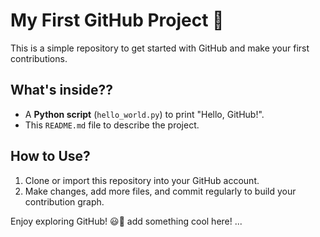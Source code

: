 # My First GitHub Project 🚀

This is a simple repository to get started with GitHub and make your first contributions.

## What's inside??
- A **Python script** (`hello_world.py`) to print "Hello, GitHub!".
- This `README.md` file to describe the project.

## How to Use?
1. Clone or import this repository into your GitHub account.
2. Make changes, add more files, and commit regularly to build your contribution graph.

Enjoy exploring GitHub! 😃🤘
add something cool here!
...
